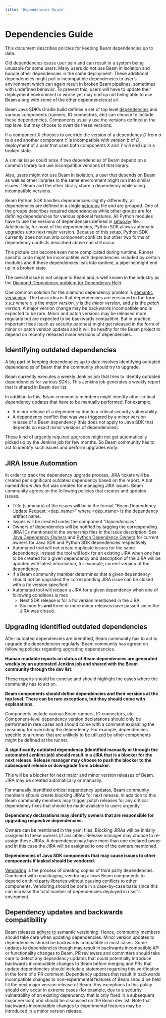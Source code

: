 ```yaml
---
title: 'Dependencies Guide'
---
```

<!--
Licensed under the Apache License, Version 2.0 (the "License");
you may not use this file except in compliance with the License.
You may obtain a copy of the License at

http://www.apache.org/licenses/LICENSE-2.0

Unless required by applicable law or agreed to in writing, software
distributed under the License is distributed on an "AS IS" BASIS,
WITHOUT WARRANTIES OR CONDITIONS OF ANY KIND, either express or implied.
See the License for the specific language governing permissions and
limitations under the License.
-->

# Dependencies Guide

This document describes policies for keeping Beam dependencies up to date.

Old dependencies cause user pain and can result in a system being unusable for some users. Many users do not use Beam in isolation and bundle other dependencies in the same deployment. These additional dependencies might pull in incompatible dependencies to user’s environment which can again result in broken Beam pipelines, sometimes with undefined behavior. To prevent this, users will have to update their deployment environment or worse yet may end up not being able to use Beam along with some of the other dependencies at all.

Beam Java SDK’s Gradle build defines a set of top level [dependencies](https://github.com/apache/beam/blob/master/buildSrc/src/main/groovy/org/apache/beam/gradle/BeamModulePlugin.groovy) and various components (runners, IO connectors, etc) can choose to include these dependencies. Components usually use the versions defined at the top level but may choose to override these versions.

If a component _X_ chooses to override the version of a dependency _D_ from _a_ to _b_ and another component _Y_ is incompatible with version _b_ of _D_, deployment of a user that uses both components _X_ and _Y_ will end up in a broken state.

A similar issue could arise if two dependencies of Beam depend on a common library but use incompatible versions of that library.

Also, users might not use Beam in isolation, a user that depends on Beam as well as other libraries in the same environment might run into similar issues if Beam and the other library share a dependency while using incompatible versions.

Beam Python SDK handles dependencies slightly differently, all dependencies are defined in a single [setup.py](https://github.com/apache/beam/blob/master/sdks/python/setup.py) file and are grouped. One of the groups describes required dependencies while other groups are for defining dependencies for various optional features. All Python modules have to use the versions of dependencies defined in [setup.py](https://github.com/apache/beam/blob/master/sdks/python/setup.py) file. Additionally, for most of the dependencies, Python SDK allows automatic upgrades upto next major version. Because of this setup, Python SDK currently does not run into component conflicts but other two forms of dependency conflicts described above can still occur.

This picture can become even more complicated during runtime. Runner specific code might be incompatible with dependencies included by certain modules and if these dependencies leak into runtime, a pipeline might end up in a broken state.

The overall issue is not unique to Beam and is well known in the industry as the [Diamond Dependency problem \(or Dependency Hell\)](https://en.wikipedia.org/wiki/Dependency_hell).

One common solution for the diamond dependency problem is [semantic versioning](https://semver.org/). The basic idea is that dependencies are versioned in the form _x.y.z_ where _x_ is the _major version_, _y_ is the _minor version_, and _z_ is the _patch version_. A major version change may be backwards incompatible and is expected to be rare. Minor and patch versions may be released more regularly but are expected to be backwards compatible. But in practice, important fixes (such as security patches) might get released in the form of minor or patch version updates and it will be healthy for the Beam project to depend on recently released minor versions of dependencies.

## Identifying outdated dependencies

A big part of keeping dependencies up to date involves identifying outdated dependencies of Beam that the community should try to upgrade.

Beam currently executes a weekly Jenkins job that tries to identify outdated dependencies for various SDKs. This Jenkins job generates a weekly report that is shared in Beam dev list.

In addition to this, Beam community members might identify other critical dependency updates that have to be manually performed. For example,
* A minor release of a dependency due to a critical security vulnerability.
* A dependency conflict that was was triggered by a minor version release of a Beam dependency (this does not apply to Java SDK that depends on exact minor versions of dependencies).

These kind of urgently required upgrades might not get automatically picked up by the Jenkins job for few months. So Beam community has to act to identify such issues and perform upgrades early.

## JIRA Issue Automation

In order to track the dependency upgrade process, JIRA tickets will be created per significant outdated dependency based on the report. A bot named *Beam Jira Bot* was created for managing JIRA issues. Beam community agrees on the following policies that creates and updates issues.
* Title (summary) of the issues will be in the format "Beam Dependency Update Request: <dep_name>" where <dep_name> is the dependency artifact name.
* Issues will be created under the component *"dependencies"*.
* Owners of dependencies will be notified by tagging the corresponding JIRA IDs mentioned in the ownership files in the issue description. See [Java Dependency Owners](https://github.com/apache/beam/blob/master/ownership/JAVA_DEPENDENCY_OWNERS.yaml) and [Python Dependency Owners](https://github.com/apache/beam/blob/master/ownership/PYTHON_DEPENDENCY_OWNERS.yaml) for current owners for Java SDK and Python SDK dependencies respectively.
* Automated tool will not create duplicate issues for the same dependency. Instead the tool will look for an existing JIRA when one has to be created for a given dependency and description of the JIRA will be updated with latest information, for example, current version of the dependency.
* If a Beam community member determines that a given dependency should not be upgraded the corresponding JIRA issue can be closed with a fix version specified.
* Automated tool will reopen a JIRA for a given dependency when one of following conditions is met:
  * Next SDK release is for a fix version mentioned in the JIRA.
  * Six months __and__ three or more minor releases have passed since the JIRA was closed.

## Upgrading identified outdated dependencies

After outdated dependencies are identified, Beam community has to act to upgrade the dependencies regularly. Beam community has agreed on following policies regarding upgrading dependencies.

__Human readable reports on status of Beam dependencies are generated weekly by an automated Jenkins job and shared with the Beam community through the dev list.__

These reports should be concise and should highlight the cases where the community has to act on.

__Beam components should define dependencies and their versions at the top level. There can be rare exceptions, but they should come with explanations.__

Components include various Beam runners, IO connectors, etc. Component-level dependency version declarations should only be performed in rare cases and should come with a comment explaining the reasoning for overriding the dependency. For example, dependencies specific to a runner that are unlikely to be utilized by other components might be defined at the runner.

__A significantly outdated dependency (identified manually or through the automated Jenkins job) should result in a JIRA that is a blocker for the next release. Release manager may choose to push the blocker to the subsequent release or downgrade from a blocker.__

This will be a blocker for next major and minor version releases of Beam. JIRA may be created automatically or manually.

For manually identified critical dependency updates, Beam community members should create blocking JIRAs for next release. In addition to this Beam community members may trigger patch releases for any critical dependency fixes that should be made available to users urgently.

__Dependency declarations may identify owners that are responsible for upgrading respective dependencies.__

Owners can be mentioned in the yaml files. Blocking JIRAs will be initially assigned to these owners (if available). Release manager may choose to re-assign these JIRAs. A dependency may have more than one declared owner and in this case the JIRA will be assigned to one of the owners mentioned.

__Dependencies of Java SDK components that may cause issues to other components if leaked should be vendored.__

[Vendoring](https://www.ardanlabs.com/blog/2013/10/manage-dependencies-with-godep.html) is the process of creating copies of third party dependencies. Combined with repackaging, vendoring allows Beam components to depend on third party libraries without causing conflicts to other components. Vendoring should be done in a case-by-case basis since this can increase the total number of dependencies deployed in user's enviroment.

## Dependency updates and backwards compatibility

Beam releases [adhere to](/get-started/downloads/) semantic versioning. Hence, community members should take care when updating dependencies. Minor version updates to dependencies should be backwards compatible in most cases. Some updates to dependencies though may result in backwards incompatible API or functionality changes to Beam. PR reviewers and committers should take care to detect any dependency updates that could potentially introduce backwards incompatible changes to Beam before merging and PRs that update dependencies should include a statement regarding this verification in the form of a PR comment. Dependency updates that result in backwards incompatible changes to non-experimental features of Beam should be held till the next major version release of Beam. Any exceptions to this policy should only occur in extreme cases (for example, due to a security vulnerability of an existing dependency that is only fixed in a subsequent major version) and should be discussed on the Beam dev list. Note that backwards incompatible changes to experimental features may be introduced in a minor version release.

